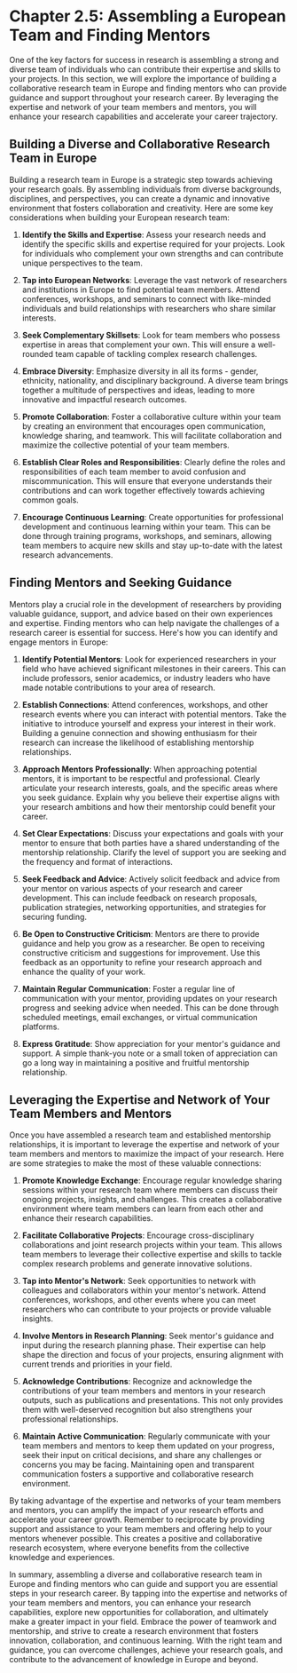 # Chapter 2.5: Assembling a European Team and Finding Mentors

One of the key factors for success in research is assembling a strong and diverse team of individuals who can contribute their expertise and skills to your projects. In this section, we will explore the importance of building a collaborative research team in Europe and finding mentors who can provide guidance and support throughout your research career. By leveraging the expertise and network of your team members and mentors, you will enhance your research capabilities and accelerate your career trajectory.

## Building a Diverse and Collaborative Research Team in Europe

Building a research team in Europe is a strategic step towards achieving your research goals. By assembling individuals from diverse backgrounds, disciplines, and perspectives, you can create a dynamic and innovative environment that fosters collaboration and creativity. Here are some key considerations when building your European research team:

1. **Identify the Skills and Expertise**: Assess your research needs and identify the specific skills and expertise required for your projects. Look for individuals who complement your own strengths and can contribute unique perspectives to the team.

2. **Tap into European Networks**: Leverage the vast network of researchers and institutions in Europe to find potential team members. Attend conferences, workshops, and seminars to connect with like-minded individuals and build relationships with researchers who share similar interests.

3. **Seek Complementary Skillsets**: Look for team members who possess expertise in areas that complement your own. This will ensure a well-rounded team capable of tackling complex research challenges.

4. **Embrace Diversity**: Emphasize diversity in all its forms - gender, ethnicity, nationality, and disciplinary background. A diverse team brings together a multitude of perspectives and ideas, leading to more innovative and impactful research outcomes.

5. **Promote Collaboration**: Foster a collaborative culture within your team by creating an environment that encourages open communication, knowledge sharing, and teamwork. This will facilitate collaboration and maximize the collective potential of your team members.

6. **Establish Clear Roles and Responsibilities**: Clearly define the roles and responsibilities of each team member to avoid confusion and miscommunication. This will ensure that everyone understands their contributions and can work together effectively towards achieving common goals.

7. **Encourage Continuous Learning**: Create opportunities for professional development and continuous learning within your team. This can be done through training programs, workshops, and seminars, allowing team members to acquire new skills and stay up-to-date with the latest research advancements.

## Finding Mentors and Seeking Guidance

Mentors play a crucial role in the development of researchers by providing valuable guidance, support, and advice based on their own experiences and expertise. Finding mentors who can help navigate the challenges of a research career is essential for success. Here's how you can identify and engage mentors in Europe:

1. **Identify Potential Mentors**: Look for experienced researchers in your field who have achieved significant milestones in their careers. This can include professors, senior academics, or industry leaders who have made notable contributions to your area of research.

2. **Establish Connections**: Attend conferences, workshops, and other research events where you can interact with potential mentors. Take the initiative to introduce yourself and express your interest in their work. Building a genuine connection and showing enthusiasm for their research can increase the likelihood of establishing mentorship relationships.

3. **Approach Mentors Professionally**: When approaching potential mentors, it is important to be respectful and professional. Clearly articulate your research interests, goals, and the specific areas where you seek guidance. Explain why you believe their expertise aligns with your research ambitions and how their mentorship could benefit your career.

4. **Set Clear Expectations**: Discuss your expectations and goals with your mentor to ensure that both parties have a shared understanding of the mentorship relationship. Clarify the level of support you are seeking and the frequency and format of interactions.

5. **Seek Feedback and Advice**: Actively solicit feedback and advice from your mentor on various aspects of your research and career development. This can include feedback on research proposals, publication strategies, networking opportunities, and strategies for securing funding.

6. **Be Open to Constructive Criticism**: Mentors are there to provide guidance and help you grow as a researcher. Be open to receiving constructive criticism and suggestions for improvement. Use this feedback as an opportunity to refine your research approach and enhance the quality of your work.

7. **Maintain Regular Communication**: Foster a regular line of communication with your mentor, providing updates on your research progress and seeking advice when needed. This can be done through scheduled meetings, email exchanges, or virtual communication platforms.

8. **Express Gratitude**: Show appreciation for your mentor's guidance and support. A simple thank-you note or a small token of appreciation can go a long way in maintaining a positive and fruitful mentorship relationship.

## Leveraging the Expertise and Network of Your Team Members and Mentors

Once you have assembled a research team and established mentorship relationships, it is important to leverage the expertise and network of your team members and mentors to maximize the impact of your research. Here are some strategies to make the most of these valuable connections:

1. **Promote Knowledge Exchange**: Encourage regular knowledge sharing sessions within your research team where members can discuss their ongoing projects, insights, and challenges. This creates a collaborative environment where team members can learn from each other and enhance their research capabilities.

2. **Facilitate Collaborative Projects**: Encourage cross-disciplinary collaborations and joint research projects within your team. This allows team members to leverage their collective expertise and skills to tackle complex research problems and generate innovative solutions.

3. **Tap into Mentor's Network**: Seek opportunities to network with colleagues and collaborators within your mentor's network. Attend conferences, workshops, and other events where you can meet researchers who can contribute to your projects or provide valuable insights.

4. **Involve Mentors in Research Planning**: Seek mentor's guidance and input during the research planning phase. Their expertise can help shape the direction and focus of your projects, ensuring alignment with current trends and priorities in your field.

5. **Acknowledge Contributions**: Recognize and acknowledge the contributions of your team members and mentors in your research outputs, such as publications and presentations. This not only provides them with well-deserved recognition but also strengthens your professional relationships.

6. **Maintain Active Communication**: Regularly communicate with your team members and mentors to keep them updated on your progress, seek their input on critical decisions, and share any challenges or concerns you may be facing. Maintaining open and transparent communication fosters a supportive and collaborative research environment.

By taking advantage of the expertise and networks of your team members and mentors, you can amplify the impact of your research efforts and accelerate your career growth. Remember to reciprocate by providing support and assistance to your team members and offering help to your mentors whenever possible. This creates a positive and collaborative research ecosystem, where everyone benefits from the collective knowledge and experiences.

In summary, assembling a diverse and collaborative research team in Europe and finding mentors who can guide and support you are essential steps in your research career. By tapping into the expertise and networks of your team members and mentors, you can enhance your research capabilities, explore new opportunities for collaboration, and ultimately make a greater impact in your field. Embrace the power of teamwork and mentorship, and strive to create a research environment that fosters innovation, collaboration, and continuous learning. With the right team and guidance, you can overcome challenges, achieve your research goals, and contribute to the advancement of knowledge in Europe and beyond.